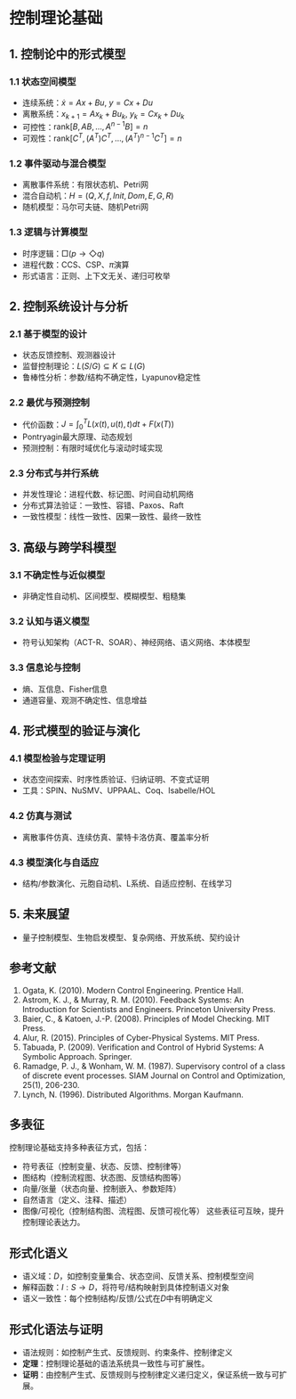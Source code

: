# 控制理论基础

## 1. 控制论中的形式模型

### 1.1 状态空间模型

- 连续系统：$\dot{x} = Ax + Bu$, $y = Cx + Du$
- 离散系统：$x_{k+1} = Ax_k + Bu_k$, $y_k = Cx_k + Du_k$
- 可控性：$\text{rank}[B, AB, \dots, A^{n-1}B] = n$
- 可观性：$\text{rank}[C^T, (A^T)C^T, \dots, (A^T)^{n-1}C^T] = n$

### 1.2 事件驱动与混合模型

- 离散事件系统：有限状态机、Petri网
- 混合自动机：$H = (Q, X, f, Init, Dom, E, G, R)$
- 随机模型：马尔可夫链、随机Petri网

### 1.3 逻辑与计算模型

- 时序逻辑：$\Box(p \to \Diamond q)$
- 进程代数：CCS、CSP、$\pi$演算
- 形式语言：正则、上下文无关、递归可枚举

## 2. 控制系统设计与分析

### 2.1 基于模型的设计

- 状态反馈控制、观测器设计
- 监督控制理论：$L(S/G) \subseteq K \subseteq L(G)$
- 鲁棒性分析：参数/结构不确定性，Lyapunov稳定性

### 2.2 最优与预测控制

- 代价函数：$J = \int_0^T L(x(t),u(t),t)dt + F(x(T))$
- Pontryagin最大原理、动态规划
- 预测控制：有限时域优化与滚动时域实现

### 2.3 分布式与并行系统

- 并发性理论：进程代数、标记图、时间自动机网络
- 分布式算法验证：一致性、容错、Paxos、Raft
- 一致性模型：线性一致性、因果一致性、最终一致性

## 3. 高级与跨学科模型

### 3.1 不确定性与近似模型

- 非确定性自动机、区间模型、模糊模型、粗糙集

### 3.2 认知与语义模型

- 符号认知架构（ACT-R、SOAR）、神经网络、语义网络、本体模型

### 3.3 信息论与控制

- 熵、互信息、Fisher信息
- 通道容量、观测不确定性、信息增益

## 4. 形式模型的验证与演化

### 4.1 模型检验与定理证明

- 状态空间探索、时序性质验证、归纳证明、不变式证明
- 工具：SPIN、NuSMV、UPPAAL、Coq、Isabelle/HOL

### 4.2 仿真与测试

- 离散事件仿真、连续仿真、蒙特卡洛仿真、覆盖率分析

### 4.3 模型演化与自适应

- 结构/参数演化、元胞自动机、L系统、自适应控制、在线学习

## 5. 未来展望

- 量子控制模型、生物启发模型、复杂网络、开放系统、契约设计

## 参考文献

1. Ogata, K. (2010). Modern Control Engineering. Prentice Hall.
2. Astrom, K. J., & Murray, R. M. (2010). Feedback Systems: An Introduction for Scientists and Engineers. Princeton University Press.
3. Baier, C., & Katoen, J.-P. (2008). Principles of Model Checking. MIT Press.
4. Alur, R. (2015). Principles of Cyber-Physical Systems. MIT Press.
5. Tabuada, P. (2009). Verification and Control of Hybrid Systems: A Symbolic Approach. Springer.
6. Ramadge, P. J., & Wonham, W. M. (1987). Supervisory control of a class of discrete event processes. SIAM Journal on Control and Optimization, 25(1), 206-230.
7. Lynch, N. (1996). Distributed Algorithms. Morgan Kaufmann.

## 多表征

控制理论基础支持多种表征方式，包括：

- 符号表征（控制变量、状态、反馈、控制律等）
- 图结构（控制流程图、状态图、反馈结构图等）
- 向量/张量（状态向量、控制嵌入、参数矩阵）
- 自然语言（定义、注释、描述）
- 图像/可视化（控制结构图、流程图、反馈可视化等）
这些表征可互映，提升控制理论表达力。

## 形式化语义

- 语义域：$D$，如控制变量集合、状态空间、反馈关系、控制模型空间
- 解释函数：$I: S \to D$，将符号/结构映射到具体控制语义对象
- 语义一致性：每个控制结构/反馈/公式在$D$中有明确定义

## 形式化语法与证明

- 语法规则：如控制产生式、反馈规则、约束条件、控制律定义
- **定理**：控制理论基础的语法系统具一致性与可扩展性。
- **证明**：由控制产生式、反馈规则与控制律定义递归定义，保证系统一致与可扩展。
